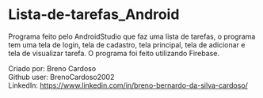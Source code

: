 # Lista-de-tarefas_Android
Programa feito pelo AndroidStudio que faz uma lista de tarefas, o programa tem uma tela de login, tela de cadastro, tela principal, tela de adicionar e tela de visualizar tarefa.
O programa foi feito utilizando Firebase.

Criado por: Breno Cardoso  
Github user: BrenoCardoso2002  
LinkedIn: https://www.linkedin.com/in/breno-bernardo-da-silva-cardoso/  
